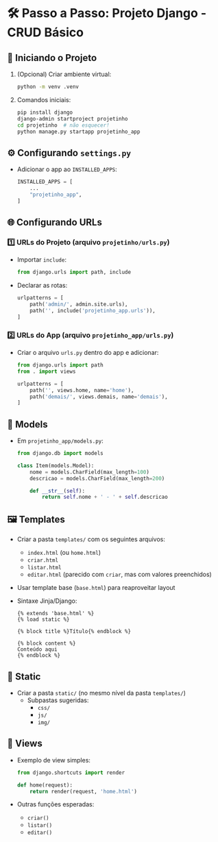 
# 🛠️ Passo a Passo: Projeto Django - CRUD Básico

## 🚀 Iniciando o Projeto

1. (Opcional) Criar ambiente virtual:
   ```bash
   python -m venv .venv
   ```

2. Comandos iniciais:
   ```bash
   pip install django
   django-admin startproject projetinho
   cd projetinho  # não esquecer!
   python manage.py startapp projetinho_app
   ```

## ⚙️ Configurando `settings.py`

- Adicionar o app ao `INSTALLED_APPS`:
   ```python
   INSTALLED_APPS = [
       ...
       "projetinho_app",
   ]
   ```

## 🌐 Configurando URLs

### 1️⃣ URLs do Projeto (arquivo `projetinho/urls.py`)

- Importar `include`:
   ```python
   from django.urls import path, include
   ```

- Declarar as rotas:
   ```python
   urlpatterns = [
       path('admin/', admin.site.urls),
       path('', include('projetinho_app.urls')),
   ]
   ```

### 2️⃣ URLs do App (arquivo `projetinho_app/urls.py`)

- Criar o arquivo `urls.py` dentro do app e adicionar:
   ```python
   from django.urls import path
   from . import views

   urlpatterns = [
       path('', views.home, name='home'),
       path('demais/', views.demais, name='demais'),
   ]
   ```

## 🧱 Models

- Em `projetinho_app/models.py`:
   ```python
   from django.db import models

   class Item(models.Model):
       nome = models.CharField(max_length=100)
       descricao = models.CharField(max_length=200)

       def __str__(self):
           return self.nome + ' - ' + self.descricao
   ```

## 🖼️ Templates

- Criar a pasta `templates/` com os seguintes arquivos:
  - `index.html` (ou `home.html`)
  - `criar.html`
  - `listar.html`
  - `editar.html` (parecido com `criar`, mas com valores preenchidos)

- Usar template base (`base.html`) para reaproveitar layout

- Sintaxe Jinja/Django:
   ```django
   {% extends 'base.html' %}
   {% load static %}

   {% block title %}Título{% endblock %}

   {% block content %}
   Conteúdo aqui
   {% endblock %}
   ```

## 🎨 Static

- Criar a pasta `static/` (no mesmo nível da pasta `templates/`)
  - Subpastas sugeridas:
    - `css/`
    - `js/`
    - `img/`

## 🧠 Views

- Exemplo de view simples:
   ```python
   from django.shortcuts import render

   def home(request):
       return render(request, 'home.html')
   ```

- Outras funções esperadas:
  - `criar()`
  - `listar()`
  - `editar()`
